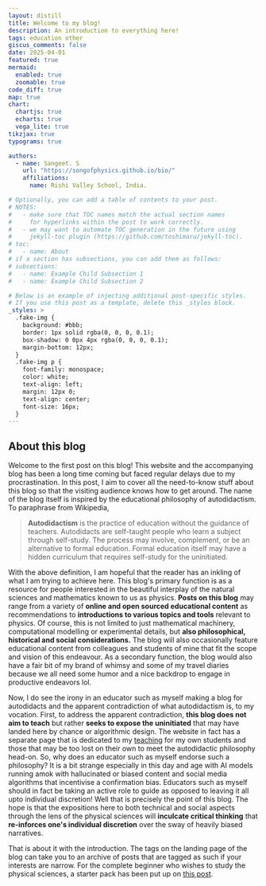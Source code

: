 ```yaml
---
layout: distill
title: Welcome to my blog!
description: An introduction to everything here!
tags: education other
giscus_comments: false
date: 2025-04-01
featured: true
mermaid:
  enabled: true
  zoomable: true
code_diff: true
map: true
chart:
  chartjs: true
  echarts: true
  vega_lite: true
tikzjax: true
typograms: true

authors:
  - name: Sangeet. S
    url: "https://songofphysics.github.io/bio/"
    affiliations:
      name: Rishi Valley School, India.

# Optionally, you can add a table of contents to your post.
# NOTES:
#   - make sure that TOC names match the actual section names
#     for hyperlinks within the post to work correctly.
#   - we may want to automate TOC generation in the future using
#     jekyll-toc plugin (https://github.com/toshimaru/jekyll-toc).
# toc:
#   - name: About
# if a section has subsections, you can add them as follows:
# subsections:
#   - name: Example Child Subsection 1
#   - name: Example Child Subsection 2

# Below is an example of injecting additional post-specific styles.
# If you use this post as a template, delete this _styles block.
_styles: >
  .fake-img {
    background: #bbb;
    border: 1px solid rgba(0, 0, 0, 0.1);
    box-shadow: 0 0px 4px rgba(0, 0, 0, 0.1);
    margin-bottom: 12px;
  }
  .fake-img p {
    font-family: monospace;
    color: white;
    text-align: left;
    margin: 12px 0;
    text-align: center;
    font-size: 16px;
  }
---
```


## About this blog

Welcome to the first post on this blog! This website and the accompanying blog has been a long time coming but faced regular delays due to my procrastination. In this post, I aim to cover all the need-to-know stuff about this blog so that the visiting audience knows how to get around. The name of the blog itself is inspired by the educational philosophy of autodidactism. To paraphrase from Wikipedia,

> **Autodidactism** is the practice of education without the guidance of teachers. Autodidacts are self-taught people who learn a subject through self-study. The process may involve, complement, or be an alternative to formal education. Formal education itself may have a hidden curriculum that requires self-study for the uninitiated.

With the above definition, I am hopeful that the reader has an inkling of what I am trying to achieve here. This blog's primary function is as a resource for people interested in the beautiful interplay of the natural sciences and mathematics known to us as physics. **Posts on this blog** may range from a variety of **online and open sourced educational content** as recommendations to **introductions to various topics and tools** relevant to physics. Of course, this is not limited to just mathematical machinery, computational modelling or experimental details, but **also philosophical, historical and social considerations.** The blog will also occasionally feature educational content from colleagues and students of mine that fit the scope and vision of this endeavour. As a secondary function, the blog would also have a fair bit of my brand of whimsy and some of my travel diaries because we all need some humor and a nice backdrop to engage in productive endeavors lol.

Now, I do see the irony in an educator such as myself making a blog for autodidacts and the apparent contradiction of what autodidactism is, to my vocation. First, to address the apparent contradiction, **this blog does not aim to teach** but rather **seeks to expose the uninitiated** that may have landed here by chance or algorithmic design. The website in fact has a separate page that is dedicated to my [teaching](/teaching/) for my own students and those that may be too lost on their own to meet the autodidactic philosophy head-on. So, why does an educator such as myself endorse such a philosophy? It is a bit strange especially in this day and age with AI models running amok with hallucinated or biased content and social media algorithms that incentivise a confirmation bias. Educators such as myself should in fact be taking an active role to guide as opposed to leaving it all upto individual discretion! Well that is precisely the point of this blog. The hope is that the expositions here to both technical and social aspects through the lens of the physical sciences will **inculcate critical thinking** that **re-inforces one's individual discretion** over the sway of heavily biased narratives.

That is about it with the introduction. The tags on the landing page of the blog can take you to an archive of posts that are tagged as such if your interests are narrow. For the complete beginner who wishes to study the physical sciences, a starter pack has been put up on [this post](/blog/2025/library).
